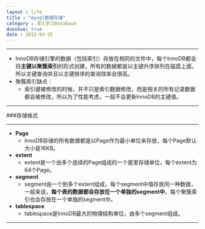 ```yaml
---
layout : life
title : "mysql数据存储"
category : 深入学习Database
duoshuo: true
date : 2015-04-25
---
```


-------------

* InnoDB存储引擎的数据（包括索引）存放在相同的文件中，每个InnoDB都会将**主键以聚簇索引**的形式创建，所有的数据都是以主键升序排列在磁盘上面，所以主键查询并且以主键排序的查询效率会很高。
* 聚簇索引缺点：
	*	索引键被修改的时候，并不只是索引数据修改，而是相关的所有记录数据都会被修改，所以为了性能考虑，一般不会更新InnoDB的主键值。

---------------

###存储格式

--------------

* **Page**
	*	InnoDB存储的所有数据都是以Page作为最小单位来存放，每个Page默认大小是16KB。
* **extent**
	* 	extent是一个由多个连续的Page组成的一个屋里存储单位，每个extent为64个Page。
* **segment**
	* 	segment由一个到多个extent组成，每个segment中值存放同一种数据，一般来说，**每个表的数据都会存放在一个单独的segment中**，每个聚簇索引也会存放在一个单独的segment中。
* **tablespace**
	* 	tablespace是InnoDB最大的物理结构单位，由多个segment组成。
	
----------------


 
